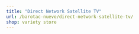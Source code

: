 ```yaml
---
title: "Direct Network Satellite TV"
url: /barotac-nuevo/direct-network-satellite-tv/
shop: variety store
---
```

